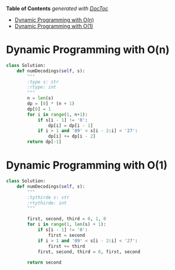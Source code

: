 <!-- START doctoc generated TOC please keep comment here to allow auto update -->
<!-- DON'T EDIT THIS SECTION, INSTEAD RE-RUN doctoc TO UPDATE -->
**Table of Contents**  *generated with [DocToc](https://github.com/thlorenz/doctoc)*

- [Dynamic Programming with O(n)](#dynamic-programming-with-on)
- [Dynamic Programming with O(1)](#dynamic-programming-with-o1)

<!-- END doctoc generated TOC please keep comment here to allow auto update -->

# Dynamic Programming with O(n)

```python
class Solution:
    def numDecodings(self, s):
        """
        :type s: str
        :rtype: int
        """
        n = len(s)
        dp = [0] * (n + 1)
        dp[0] = 1
        for i in range(1, n+1):
            if s[i - 1] != '0':
                dp[i] = dp[i - 1]
            if i > 1 and '09' < s[i - 2:i] < '27':
                dp[i] += dp[i - 2]
        return dp[-1]
```

# Dynamic Programming with O(1)

```python
class Solution:
    def numDecodings(self, s):
        """
        :tythirde s: str
        :rtythirde: int
        """

        first, second, third = 0, 1, 0
        for i in range(1, len(s) + 1):
            if s[i - 1] != '0':
                first = second
            if i > 1 and '09' < s[i - 2:i] < '27':
                first += third
            first, second, third = 0, first, second
            
        return second
```
